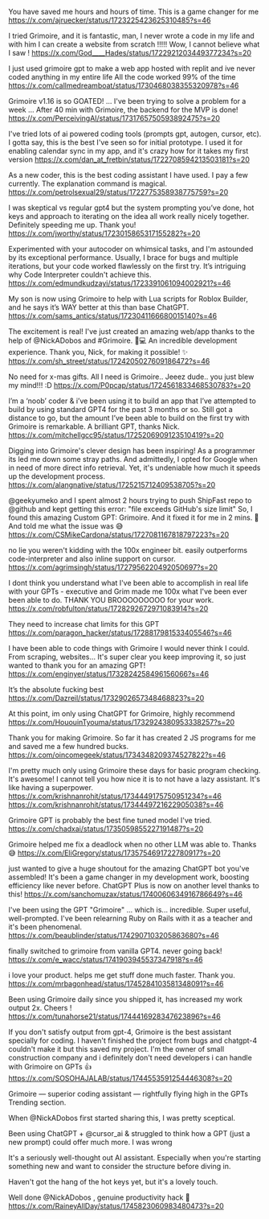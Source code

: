 You have saved me hours and hours of time. This is a game changer for me
https://x.com/ajruecker/status/1723225423625310485?s=46

I tried Grimoire, and it is fantastic, man, I never wrote a code in my life and with him I can create a website from scratch !!!!!
Wow, I cannot believe what I saw !
https://x.com/God____Hades/status/1722921203449377234?s=20

I just used grimoire gpt to make a web app hosted with replit and ive never coded anything in my entire life
All the code worked 99% of the time
https://x.com/callmedreamboat/status/1730468038355320978?s=46

Grimoire v1.16 is so GOATED! ... I've been trying to solve a problem for a week ... After 40 min with Grimoire, the backend for the MVP is done! 
https://x.com/PerceivingAI/status/1731765750593892475?s=20

I've tried lots of ai powered coding tools (prompts gpt, autogen, cursor, etc). I gotta say, this is the best I've seen so for initial prototype. I used it for enabling calendar sync in my app, and it's crazy how for it takes my first version
https://x.com/dan_at_fretbin/status/1722708594213503181?s=20

As a new coder, this is the best coding assistant I have used. I pay a few currently. The explanation command is magical.
https://x.com/petrolsexual29/status/1722775358938775759?s=20

I was skeptical vs regular gpt4 but the system prompting you’ve done, hot keys and approach to iterating on the idea all work really nicely together. Definitely speeding me up. Thank you!
https://x.com/jworthy/status/1723015865317155282?s=20

Experimented with your autocoder on whimsical tasks, and I'm astounded by its exceptional performance. Usually, I brace for bugs and multiple iterations, but your code worked flawlessly on the first try. It’s intriguing why Code Interpreter couldn't achieve this.
https://x.com/edmundkudzayi/status/1723391061094002921?s=46

My son is now using Grimoire to help with Lua scripts for Roblox Builder, and he says it’s WAY better at this than base ChatGPT.
https://x.com/sams_antics/status/1723041166680015140?s=46

The excitement is real! I've just created an amazing web/app thanks to the help of @NickADobos and #Grimoire. 🙌💻 An incredible development experience. Thank you, Nick, for making it possible! ✨
https://x.com/sh_street/status/1724205027609186472?s=46

No need for x-mas gifts. All I need is Grimoire.. Jeeez dude.. you just blew my mind!!! :D
https://x.com/P0pcap/status/1724561833468530783?s=20

I’m a ‘noob’ coder & i’ve been using it to build an app that I’ve attempted to build by using standard GPT4 for the past 3 months or so. Still got a distance to go, but the amount I’ve been able to build on the first try with Grimoire is remarkable. A brilliant GPT, thanks Nick.
https://x.com/mitchellgcc95/status/1725206909123510419?s=20

Digging into Grimoire's clever design has been inspiring! As a programmer its led me down some stray paths. And admittedly, I opted for Google when in need of more direct info retrieval. Yet, it's undeniable how much it speeds up the development process.
https://x.com/alangnative/status/1725215712409538705?s=20

@geekyumeko and I spent almost 2 hours trying to push ShipFast repo to 
@github and kept getting this error:
"file exceeds GitHub's size limit"
So, I found this amazing Custom GPT: Grimoire.
And it fixed it for me in 2 mins. 🥹
And told me what the issue was 😅
https://x.com/CSMikeCardona/status/1727081167818797223?s=20

no lie you weren't kidding with the 100x engineer bit. easily outperforms code-interpreter and also inline support on cursor.
https://x.com/agrimsingh/status/1727956220492050697?s=20

I dont think you understand what I've been able to accomplish in real life with your GPTs - executive and Grim made me 100x what I've been ever been able to do. THANK YOU BROOOOOOOOO for your work.
https://x.com/robfulton/status/1728292672971083914?s=20

They need to increase chat limits for this GPT
https://x.com/paragon_hacker/status/1728817981533405546?s=46

I have been able to code things with Grimoire I would never think I could. From scraping, websites... It's super clear you keep improving it, so just wanted to thank you for an amazing GPT!
https://x.com/enginyer/status/1732824258496156066?s=46

It’s the absolute fucking best
https://x.com/Dazreil/status/1732902657348468823?s=20

At this point, im only using ChatGPT for Grimoire, highly recommend
https://x.com/HououinTyouma/status/1732924380953338257?s=20

Thank you for making Grimoire. So far it has created 2 JS programs for me and saved me a few hundred bucks.
https://x.com/oincomegeek/status/1734348209374527822?s=46

I'm pretty much only using Grimoire these days for basic program checking. It's awesome! I cannot tell you how nice it is to not have a lazy assistant. It's like having a superpower.
https://x.com/krishnanrohit/status/1734449175750951234?s=46
https://x.com/krishnanrohit/status/1734449721622905038?s=46

Grimoire GPT is probably the best fine tuned model I've tried.
https://x.com/chadxai/status/1735059855227191487?s=20

Grimoire helped me fix a deadlock when no other LLM was able to. Thanks 😅
https://x.com/EliGregory/status/1735754691722780917?s=20

just wanted to give a huge shoutout for the amazing ChatGPT bot you've assembled! It's been a game changer in my development work, boosting efficiency like never before. ChatGPT Plus is now on another level thanks to this!
https://x.com/sanchomuzax/status/1740060634916786649?s=46

I've been using the GPT "Grimoire" ... which is... incredible. Super useful, well-prompted. I've been relearning Ruby on Rails with it as a teacher and it's been phenomenal.
https://x.com/beaublinder/status/1742907103205863680?s=46

finally switched to grimoire from vanilla GPT4. never going back!
https://x.com/e_wacc/status/1741903945537347918?s=46

i love your product. helps me get stuff done much faster.
Thank you.
https://x.com/mrbagonhead/status/1745284103581348091?s=46

Been using Grimoire daily since you shipped it, has increased my work output 2x. Cheers !
https://x.com/tunahorse21/status/1744416928347623896?s=46

If you don't satisfy output from gpt-4, Grimoire is the best assistant specially for coding.
I haven't finished the project from bugs and chatgpt-4 couldn't make it but this saved my project.
I'm the owner of small construction company and i definitely don't need developers i can handle with Grimoire on GPTs 👍
https://x.com/SOSOHAJALAB/status/1744553591254446308?s=20


Grimoire — superior coding assistant — rightfully flying high in the GPTs Trending section.

When 
@NickADobos
 first started sharing this, I was pretty sceptical.

Been using ChatGPT + 
@cursor_ai
 & struggled to think how a GPT (just a new prompt) could offer much more. I was wrong

 It's a seriously well-thought out AI assistant. Especially when you're starting something new and want to consider the structure before diving in.

Haven't got the hang of the hot keys yet, but it's a lovely touch.

Well done 
@NickADobos
, genuine productivity hack 👏
https://x.com/RaineyAllDay/status/1745823060983480473?s=20